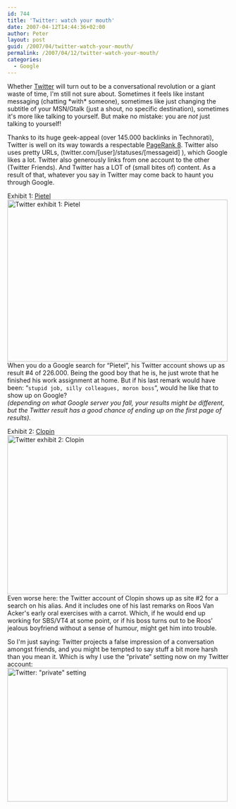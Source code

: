 ```yaml
---
id: 744
title: 'Twitter: watch your mouth'
date: 2007-04-12T14:44:36+02:00
author: Peter
layout: post
guid: /2007/04/twitter-watch-your-mouth/
permalink: /2007/04/12/twitter-watch-your-mouth/
categories:
  - Google
---
```

Whether [Twitter](http://www.twitter.com) will turn out to be a conversational revolution or a giant waste of time, I'm still not sure about. Sometimes it feels like instant messaging (chatting \*with\* someone), sometimes like just changing the subtitle of your MSN/Gtalk (just a shout, no specific destination), sometimes it's more like talking to yourself. But make no mistake: you are _not_ just talking to yourself!

Thanks to its huge geek-appeal (over 145.000 backlinks in Technorati), Twitter is well on its way towards a respectable [PageRank 8](http://livepr.raketforskning.com/?u=twitter%2Ecom). Twitter also uses pretty URLs, (twitter.com/[user]/statuses/[messageid] ), which Google likes a lot. Twitter also generously links from one account to the other (Twitter Friends). And Twitter has a LOT of (small bites of) content. As a result of that, whatever you say in Twitter may come back to haunt you through Google.

Exhibit 1: [Pietel](http://www.pietel.be)  
[<img  src="http://farm1.static.flickr.com/178/456483733_b0695aa66d.jpg" width="500" height="368" alt="Twitter exhibit 1: Pietel" />](http://www.flickr.com/photos/pforret/456483733/ "Photo Sharing")  
When you do a Google search for &#8220;Pietel&#8221;, his Twitter account shows up as result #4 of 226.000. Being the good boy that he is, he just wrote that he finished his work assignment at home. But if his last remark would have been: &#8220;`stupid job, silly colleagues, moron boss`&#8220;, would he like that to show up on Google?  
_(depending on what Google server you fall, your results might be different, but the Twitter result has a good chance of ending up on the first page of results)._  
<!--more-->

  
Exhibit 2: [Clopin](http://www.clopin.be)  
[<img  src="http://farm1.static.flickr.com/248/456467740_0f5981ae71.jpg" width="500" height="362" alt="Twitter exhibit 2: Clopin" />](http://www.flickr.com/photos/pforret/456467740/ "Photo Sharing")  
Even worse here: the Twitter account of Clopin shows up as site #2 for a search on his alias. And it includes one of his last remarks on Roos Van Acker's early oral exercises with a carrot. Which, if he would end up working for SBS/VT4 at some point, or if his boss turns out to be Roos' jealous boyfriend without a sense of humour, might get him into trouble.

So I'm just saying: Twitter projects a false impression of a conversation amongst friends, and you might be tempted to say stuff a bit more harsh than you mean it. Which is why I use the &#8220;private&#8221; setting now on my Twitter account:  
[<img  src="http://farm1.static.flickr.com/236/456519144_47d625b5fb.jpg" width="500" height="304" alt="Twitter: &quot;private&quot; setting" />](http://www.flickr.com/photos/pforret/456519144/ "Photo Sharing")